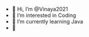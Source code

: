- 👋 Hi, I’m @Vinaya2021
- 👀 I’m interested in Coding
- 🌱 I’m currently learning Java
- 💞️ 

<!---
Vinaya2021/Vinaya2021 is a ✨ special ✨ repository because its `README.md` (this file) appears on your GitHub profile.
You can click the Preview link to take a look at your changes.
--->
